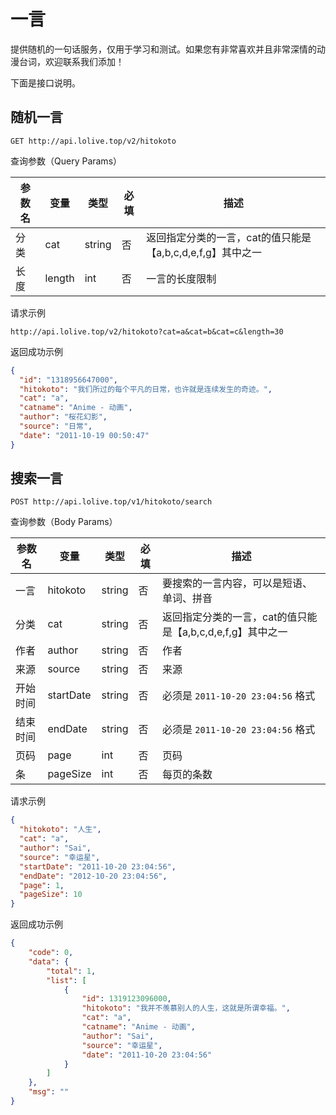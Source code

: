 # 一言

提供随机的一句话服务，仅用于学习和测试。如果您有非常喜欢并且非常深情的动漫台词，欢迎联系我们添加！

下面是接口说明。

## 随机一言

```http
GET http://api.lolive.top/v2/hitokoto
```

查询参数（Query Params）

| 参数名 | 变量   | 类型   | 必填 | 描述                                                       |
| ------ | ------ | ------ | ---- | ---------------------------------------------------------- |
| 分类   | cat    | string | 否   | 返回指定分类的一言，cat的值只能是【a,b,c,d,e,f,g】其中之一 |
| 长度   | length | int    | 否   | 一言的长度限制                                             |

请求示例

```http
http://api.lolive.top/v2/hitokoto?cat=a&cat=b&cat=c&length=30
```

返回成功示例

```json
{
  "id": "1318956647000",
  "hitokoto": "我们所过的每个平凡的日常，也许就是连续发生的奇迹。",
  "cat": "a",
  "catname": "Anime - 动画",
  "author": "桜花幻影",
  "source": "日常",
  "date": "2011-10-19 00:50:47"
}
```

## 搜索一言

```
POST http://api.lolive.top/v1/hitokoto/search
```

查询参数（Body Params）

| 参数名   | 变量      | 类型   | 必填 | 描述                                                       |
| -------- | --------- | ------ | ---- | ---------------------------------------------------------- |
| 一言     | hitokoto  | string | 否   | 要搜索的一言内容，可以是短语、单词、拼音                   |
| 分类     | cat       | string | 否   | 返回指定分类的一言，cat的值只能是【a,b,c,d,e,f,g】其中之一 |
| 作者     | author    | string | 否   | 作者                                                       |
| 来源     | source    | string | 否   | 来源                                                       |
| 开始时间 | startDate | string | 否   | 必须是 `2011-10-20 23:04:56`  格式                         |
| 结束时间 | endDate   | string | 否   | 必须是 `2011-10-20 23:04:56`  格式                         |
| 页码     | page      | int    | 否   | 页码                                                       |
| 条       | pageSize  | int    | 否   | 每页的条数                                                 |


请求示例

```json
{
  "hitokoto": "人生",
  "cat": "a",
  "author": "Sai",
  "source": "幸运星",
  "startDate": "2011-10-20 23:04:56",
  "endDate": "2012-10-20 23:04:56",
  "page": 1,
  "pageSize": 10
}
```

返回成功示例

```json
{
    "code": 0,
    "data": {
        "total": 1,
        "list": [
            {
                "id": 1319123096000,
                "hitokoto": "我并不羡慕别人的人生，这就是所谓幸福。",
                "cat": "a",
                "catname": "Anime - 动画",
                "author": "Sai",
                "source": "幸运星",
                "date": "2011-10-20 23:04:56"
            }
        ]
    },
    "msg": ""
}
```
